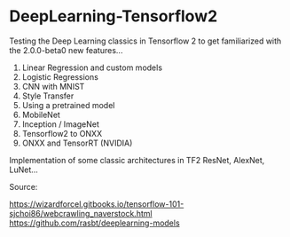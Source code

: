 # DeepLearning-Tensorflow2

Testing the Deep Learning classics in Tensorflow 2 to get familiarized with the 2.0.0-beta0 new features...

1. Linear Regression and custom models
2. Logistic Regressions 
3. CNN with MNIST
4. Style Transfer
5. Using a pretrained model
6. MobileNet
7. Inception / ImageNet
8. Tensorflow2 to ONXX
9. ONXX and TensorRT (NVIDIA)


Implementation of some classic architectures in TF2
ResNet, AlexNet, LuNet...

Source: 

https://wizardforcel.gitbooks.io/tensorflow-101-sjchoi86/webcrawling_naverstock.html
https://github.com/rasbt/deeplearning-models


